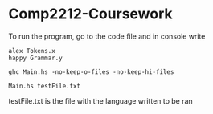 # Comp2212-Coursework

To run the program, go to the code file and in console write

```
alex Tokens.x
happy Grammar.y

ghc Main.hs -no-keep-o-files -no-keep-hi-files

Main.hs testFile.txt
```

testFile.txt is the file with the language written to be ran

